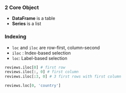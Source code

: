 ###  2 Core Object
- **DataFrame** is a table
- **Series** is a list
### Indexing
- `loc` and `iloc` are row-first, column-second
- `iloc` : Index-based selection
- `loc`: Label-based selection
```python
reviews.iloc[0] # first row
reviews.iloc[:, 0] # first column
reviews.iloc[:3, 0] # 3 first rows with first column

reviews.loc[0, 'country']
```
